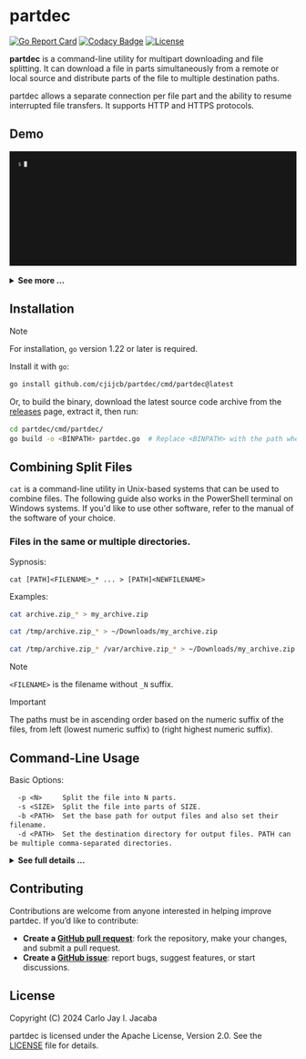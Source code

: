 # partdec
[![Go Report Card](https://goreportcard.com/badge/github.com/cjijcb/partdec)](https://goreportcard.com/report/github.com/cjijcb/partdec)
[![Codacy Badge](https://app.codacy.com/project/badge/Grade/af4b1b130f194d6caa0edeb4cce4d342)](https://app.codacy.com/gh/cjijcb/partdec/dashboard?utm_source=gh&utm_medium=referral&utm_content=&utm_campaign=Badge_grade)
[![License](https://img.shields.io/badge/License-Apache_2.0-blue.svg)](https://github.com/cjijcb/partdec/blob/master/LICENSE)

**partdec** is a command-line utility for multipart downloading and file splitting. It can download a file in parts simultaneously from a remote or local source and distribute parts of the file to multiple destination paths.

partdec allows a separate connection per file part and the ability to resume interrupted file transfers. It supports HTTP and HTTPS protocols.


## Demo
![0-demo](https://github.com/cjijcb/partdec/blob/master/assets/0-demo.gif) 

<details>
<summary><strong>See more ...</strong></summary>
<img src="https://github.com/cjijcb/partdec/blob/master/assets/1-demo.gif">
<img src="https://github.com/cjijcb/partdec/blob/master/assets/2-demo.gif"> 
</details>


## Installation

> [!NOTE]
> For installation, `go` version 1.22 or later is required.

Install it with `go`:
```bash
go install github.com/cjijcb/partdec/cmd/partdec@latest
```

Or, to build the binary, download the latest source code archive from the [releases](https://github.com/cjijcb/partdec/releases) page,
extract it, then run:
```bash
cd partdec/cmd/partdec/
go build -o <BINPATH> partdec.go  # Replace <BINPATH> with the path where the binary file should go
```



## Combining Split Files

`cat` is a command-line utility in Unix-based systems that can be used to combine files. The
following guide also works in the PowerShell terminal on Windows systems. If you'd like to
use other software, refer to the manual of the software of your choice.

### Files in the same or multiple directories.

Sypnosis:
```
cat [PATH]<FILENAME>_* ... > [PATH]<NEWFILENAME>
```
Examples:
```bash
cat archive.zip_* > my_archive.zip
```
```bash
cat /tmp/archive.zip_* > ~/Downloads/my_archive.zip
```
```bash
cat /tmp/archive.zip_* /var/archive.zip_* > ~/Downloads/my_archive.zip
```
> [!NOTE]
> `<FILENAME>` is the filename without `_N` suffix. 

> [!IMPORTANT] 
>The paths must be in ascending order based on the numeric suffix of the files,
>from left (lowest numeric suffix) to (right highest numeric suffix).

## Command-Line Usage

Basic Options:
```
  -p <N>     Split the file into N parts.
  -s <SIZE>  Split the file into parts of SIZE.
  -b <PATH>  Set the base path for output files and also set their filename.
  -d <PATH>  Set the destination directory for output files. PATH can be multiple comma-separated directories.
```

<details>
<summary><strong>See full details ...</strong></summary>

<pre>
Usage: partdec [OPTIONS]... &lt;URL|LOCAL PATH&gt;

Options:
  -p, --part &lt;N&gt;
            Split the file into N parts. If N is zero or less, it defaults to
            1. If -s/--size is used, this option is ignored.

  -s, --size &lt;SIZE&gt;
            Split the file into parts of SIZE. SIZE is in byte size and can
            include the following binary prefixes:
            SI: KB, MB, GB, TB (case-insensitive)
            IEC: KiB, MiB, GiB, TiB, or K, M, G, T (case-insensitive)

  -b, --base &lt;PATH&gt;
            Set the base path for output files and also set their filename.
            For multiple output files, an _N suffix is added, where N is an
            incrementing number starting from 1.

  -d, --dir &lt;PATH&gt;
            Set the destination directory for output files. PATH can be
            multiple comma-separated directories. This option can also be used
            multiple times to specify multiple directories. Each specified
            directory is combined with the base path (dir + base path).

  -t, --timeout &lt;TIME&gt;
            Set the HTTP request timeout. TIME is a number followed by a
            suffix: ms, s, m, or h to represent milliseconds, seconds, minutes,
            or hours, respectively (e.g., -t 1h2m3s). The default is 0, meaning
            no timeout.
  
  -x, --no-connection-reuse
            Disable the HTTP Keep-Alive or connection reuse. This ensures a
            separate connection per file part in multipart HTTP(S) downloads.

  -H, --header &lt;HEADER_NAME:VALUE&gt;
            Set or add an HTTP header. This option can be used multiple times
            to specify multiple headers. The Range header is ignored in
            multipart HTTP(S) downloads. HEADER_NAME is case-insensitive.

  -f, --force
            Override the soft limit (128) on the total number of output files.
            This option also enables quiet mode.

  -q, --quiet
            Enable quiet mode.

  -z, --reset
            Reset files with an initial state of [completed], [resume], or
            [broken] to [new]. Same as -CBR.

  -C, --reset-completed
            Reset files with an initial [completed] state to [new].

  -B, --reset-broken
            Reset files with an initial [broken] state to [new].

  -R, --reset-resume
            Reset files with an initial [resume] state to [new].

  -V, --version
            Display version information.

Output File States:
    File states are based on the initial size of files and may change during
    or after the download. States can also be affected by I/O operation errors
    and the file scope, which determines the maximum size a file can reach.

    [new]       File with zero initial size.
    [resume]    File with non-zero initial size and within scope.
    [completed] File that has reached its maximum size.
    [broken]    File exceeding maximum size or with I/O errors.
    [unknown]   File with undetermined scope.

    A file with the [unknown] state is always truncated to zero size on every
    run with the same arguments. This state occurs when an HTTP(S) server does
    not support multipart downloading. </pre>
</details>

## Contributing
Contributions are welcome from anyone interested in helping improve partdec. If you’d like to contribute:

* **Create a [GitHub pull request](https://github.com/cjijcb/partdec/pulls)**: fork the repository, make your changes, and submit a pull request.
* **Create a [GitHub issue](https://github.com/cjijcb/partdec/issues)**: report bugs, suggest features, or start discussions.

## License
Copyright (C) 2024 Carlo Jay I. Jacaba

partdec is licensed under the Apache License, Version 2.0. See the [LICENSE](https://github.com/cjijcb/partdec/blob/master/LICENSE) file for details.
